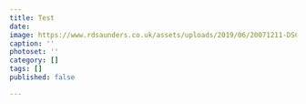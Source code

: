 ```yaml
---
title: Test
date: 
image: https://www.rdsaunders.co.uk/assets/uploads/2019/06/20071211-DSCF0879.jpg
caption: ''
photoset: ''
category: []
tags: []
published: false

---
```

